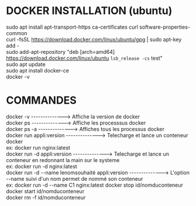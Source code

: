 
# DOCKER INSTALLATION (ubuntu)  

  sudo apt install apt-transport-https ca-certificates curl software-properties-common  
  curl -fsSL https://download.docker.com/linux/ubuntu/gpg | sudo apt-key add -  
  sudo add-apt-repository "deb [arch=amd64] https://download.docker.com/linux/ubuntu `lsb_release -cs` test"  
  sudo apt update  
  sudo apt install docker-ce  
  docker -v


# COMMANDES  
  
  docker -v       -------------->                         Affiche la version de docker  
  docker ps       -------------->                         Affiche les processsus docker  
  docker ps -a    -------------->                         Affiches tous les processus docker  
  docker run appli:version     -------------->        Telecharge et lance un conteneur docker  
  ex: docker run nginx:latest  
  docker run -d appli:version      -------------->   Telecharge et lance un conteneur en redonnant la main sur le systeme  
  ex: docker run -d nginx:latest  
  docker run -d --name lenomsouhaité appli:version --------------> L'option --name suivi d'un nom permet de nommé son conteneur  
  ex: docker run -d --name C1 nginx:latest
  docker stop id/nomduconteneur  
  docker start id/nomduconteneur  
  docker rm -f id/nomduconteneur
 
